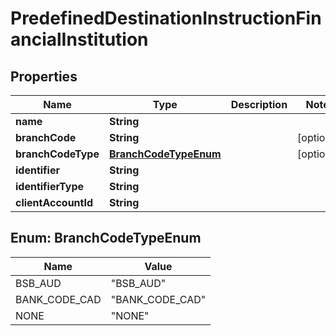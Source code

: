 

# PredefinedDestinationInstructionFinancialInstitution


## Properties

| Name | Type | Description | Notes |
|------------ | ------------- | ------------- | -------------|
|**name** | **String** |  |  |
|**branchCode** | **String** |  |  [optional] |
|**branchCodeType** | [**BranchCodeTypeEnum**](#BranchCodeTypeEnum) |  |  [optional] |
|**identifier** | **String** |  |  |
|**identifierType** | **String** |  |  |
|**clientAccountId** | **String** |  |  |



## Enum: BranchCodeTypeEnum

| Name | Value |
|---- | -----|
| BSB_AUD | &quot;BSB_AUD&quot; |
| BANK_CODE_CAD | &quot;BANK_CODE_CAD&quot; |
| NONE | &quot;NONE&quot; |



